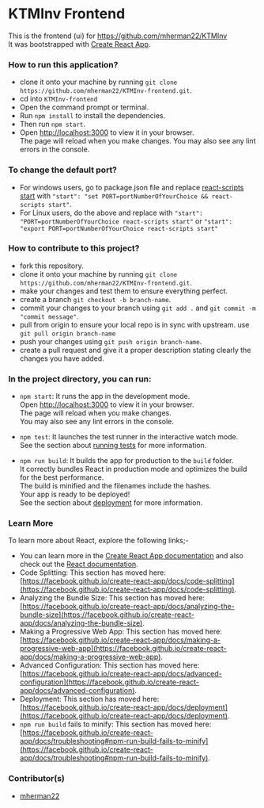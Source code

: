 # KTMInv Frontend
This is the frontend (ui) for https://github.com/mherman22/KTMInv \
It was bootstrapped with [Create React App](https://github.com/facebook/create-react-app).

### How to run this application?
- clone it onto your machine by running `git clone https://github.com/mherman22/KTMInv-frontend.git`.
- cd into `KTMInv-frontend`
- Open the command prompt or terminal.
- Run `npm install` to install the dependencies.
- Then run `npm start`.
- Open [http://localhost:3000](http://localhost:3000) to view it in your browser.\
The page will reload when you make changes. You may also see any lint errors in the console.

### To change the default port?
- For windows users, go to package.json file and replace [react-scripts start](https://github.com/mherman22/KTMInv-frontend/blob/05b97e64abc5bd904a4451d79e369c16affc5722/package.json#L15) with `"start": "set PORT=portNumberOfYourChoice && react-scripts start"`.
- For Linux users, do the above and replace with `"start": "PORT=portNumberOfYourChoice react-scripts start"` or `"start": "export PORT=portNumberOfYourChoice react-scripts start"`

### How to contribute to this project?
- fork this repository.
- clone it onto your machine by running `git clone https://github.com/mherman22/KTMInv-frontend.git`.
- make your changes and test them to ensure everything perfect.
- create a branch `git checkout -b branch-name`.
- commit your changes to your branch using `git add .` and  `git commit -m "commit message"`.
- pull from origin to ensure your local repo is in sync with upstream. use `git pull origin branch-name`
- push your changes using `git push origin branch-name`.
- create a pull request and give it a proper description stating clearly the changes you have added.

### In the project directory, you can run:
- `npm start`: It runs the app in the development mode.\
Open [http://localhost:3000](http://localhost:3000) to view it in your browser.\
The page will reload when you make changes.\
You may also see any lint errors in the console.

- `npm test`: It launches the test runner in the interactive watch mode.\
See the section about [running tests](https://facebook.github.io/create-react-app/docs/running-tests) for more information.

- `npm run build`: It builds the app for production to the `build` folder.\
It correctly bundles React in production mode and optimizes the build for the best performance.\
The build is minified and the filenames include the hashes.\
Your app is ready to be deployed!\
See the section about [deployment](https://facebook.github.io/create-react-app/docs/deployment) for more information.

### Learn More
To learn more about React, explore the following links;-
- You can learn more in the [Create React App documentation](https://facebook.github.io/create-react-app/docs/getting-started) and also check out the [React documentation](https://reactjs.org/).
- Code Splitting: This section has moved here: [https://facebook.github.io/create-react-app/docs/code-splitting](https://facebook.github.io/create-react-app/docs/code-splitting).
- Analyzing the Bundle Size: This section has moved here: [https://facebook.github.io/create-react-app/docs/analyzing-the-bundle-size](https://facebook.github.io/create-react-app/docs/analyzing-the-bundle-size).
- Making a Progressive Web App: This section has moved here: [https://facebook.github.io/create-react-app/docs/making-a-progressive-web-app](https://facebook.github.io/create-react-app/docs/making-a-progressive-web-app).
- Advanced Configuration: This section has moved here: [https://facebook.github.io/create-react-app/docs/advanced-configuration](https://facebook.github.io/create-react-app/docs/advanced-configuration).
- Deployment: This section has moved here: [https://facebook.github.io/create-react-app/docs/deployment](https://facebook.github.io/create-react-app/docs/deployment).
- `npm run build` fails to minify: This section has moved here: [https://facebook.github.io/create-react-app/docs/troubleshooting#npm-run-build-fails-to-minify](https://facebook.github.io/create-react-app/docs/troubleshooting#npm-run-build-fails-to-minify).

### Contributor(s)
- [mherman22](https://github.com/mherman22)
